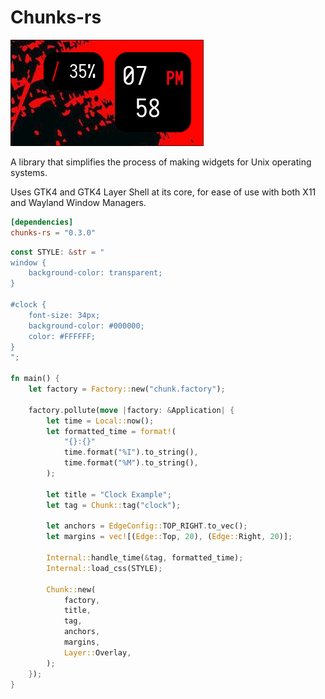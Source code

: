 # Chunks-rs

![Screenshot](screenshot.jpg)

A library that simplifies the process of making widgets for Unix operating systems.

Uses GTK4 and GTK4 Layer Shell at its core, for ease of use with both X11 and Wayland Window Managers.

```toml
[dependencies]
chunks-rs = "0.3.0"
```

```rs
const STYLE: &str = "
window {
    background-color: transparent;
}

#clock {
    font-size: 34px;
    background-color: #000000;
    color: #FFFFFF;
}
";

fn main() {
    let factory = Factory::new("chunk.factory");

    factory.pollute(move |factory: &Application| {
        let time = Local::now();
        let formatted_time = format!(
            "{}:{}"
            time.format("%I").to_string(),
            time.format("%M").to_string(),
        );

        let title = "Clock Example";
        let tag = Chunk::tag("clock");

        let anchors = EdgeConfig::TOP_RIGHT.to_vec();
        let margins = vec![(Edge::Top, 20), (Edge::Right, 20)];

        Internal::handle_time(&tag, formatted_time);
        Internal::load_css(STYLE);

        Chunk::new(
            factory,
            title,
            tag,
            anchors,
            margins,
            Layer::Overlay,
        );
    });
}
```
